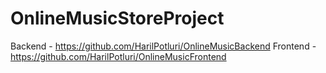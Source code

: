 # OnlineMusicStoreProject

Backend - https://github.com/HarilPotluri/OnlineMusicBackend
Frontend - https://github.com/HarilPotluri/OnlineMusicFrontend
